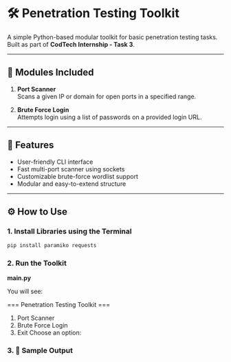 # 🛠️ Penetration Testing Toolkit

A simple Python-based modular toolkit for basic penetration testing tasks.  
Built as part of **CodTech Internship - Task 3**.

---

## 🧩 Modules Included

1. **Port Scanner**  
   Scans a given IP or domain for open ports in a specified range.

2. **Brute Force Login**  
   Attempts login using a list of passwords on a provided login URL.

---

## 🚀 Features

- User-friendly CLI interface
- Fast multi-port scanner using sockets
- Customizable brute-force wordlist support
- Modular and easy-to-extend structure

---

## ⚙️ How to Use

### 1. Install Libraries using the Terminal

```bash
pip install paramiko requests
```
### 2. Run the Toolkit
**main.py**

You will see:

=== Penetration Testing Toolkit ===
1. Port Scanner
2. Brute Force Login
3. Exit
Choose an option:

### 3. 🧪 Sample Output

